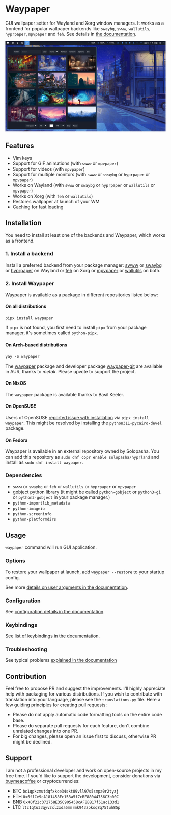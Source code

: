 # Waypaper

GUI wallpaper setter for Wayland and Xorg window managers. It works as a frontend for popular wallpaper backends like `swaybg`, `swww`, `wallutils`, `hyprpaper`, `mpvpaper` and `feh`. See details in [the documentation](https://anufrievroman.gitbook.io/waypaper).

![screenshot](screen.jpg)

## Features

- Vim keys
- Support for GIF animations (with `swww` or `mpvpaper`)
- Support for videos (with `mpvpaper`)
- Support for multiple monitors (with `swww` or `swaybg` or `hyprpaper` or `mpvpaper`)
- Works on Wayland (with `swww` or `swaybg` or `hyprpaper` or `wallutils` or `mpvpaper`)
- Works on Xorg (with `feh` or `wallutils`)
- Restores wallpaper at launch of your WM
- Caching for fast loading

## Installation

You need to install at least one of the backends and Waypaper, which works as a frontend.

### 1. Install a backend

Install a preferred backend from your package manager: [swww](https://github.com/Horus645/swww) or [swaybg](https://github.com/swaywm/swaybg) or [hyprpaper](https://github.com/hyprwm/hyprpaper) on Wayland or [feh](https://github.com/derf/feh) on Xorg or [mpvpaper](https://github.com/GhostNaN/mpvpaper) or [wallutils](https://github.com/xyproto/wallutils) on both.

### 2. Install Waypaper

Waypaper is available as a package in different repositories listed below:

#### On all distributions

`pipx install waypaper`

If `pipx` is not found, you first need to install `pipx` from your package manager, it's sometimes called `python-pipx`.

#### On Arch-based distributions

`yay -S waypaper`

The [waypaper](https://aur.archlinux.org/packages/waypaper) package and developer package [waypaper-git](https://aur.archlinux.org/packages/waypaper-git) are available in AUR, thanks to *metak*. Please upvote to support the project.

#### On NixOS

The `waypaper` package is available thanks to Basil Keeler.

#### On OpenSUSE

Users of OpenSUSE [reported issue with installation](https://github.com/anufrievroman/waypaper/issues/30) via `pipx install waypaper`. This might be resolved by installing the `python311-pycairo-devel` package.

#### On Fedora

Waypaper is available in an external repository owned by Solopasha. You can add this repository as `sudo dnf copr enable solopasha/hyprland` and install as `sudo dnf install waypaper`.

### Dependencies

- `swww` or `swaybg` or `feh` or `wallutils` or `hyprpaper` or `mpvpaper`
- gobject python library (it might be called `python-gobject` or `python3-gi` or `python3-gobject` in your package manager.)
- `python-importlib_metadata`
- `python-imageio`
- `python-screeninfo`
- `python-platformdirs`

## Usage

`waypaper` command will run GUI application.

### Options

To restore your wallpaper at launch, add `waypaper --restore` to your startup config.

See more [details on user arguments in the documentation](https://anufrievroman.gitbook.io/waypaper/usage).

### Configuration

See [configuration details in the documentation](https://anufrievroman.gitbook.io/waypaper/configuration).

### Keybindings

See [list of keybindings in the documentation](https://anufrievroman.gitbook.io/waypaper/keybindings).

### Troubleshooting

See typical problems [explained in the documentation](https://anufrievroman.gitbook.io/waypaper/troubleshooting)

## Contribution

Feel free to propose PR and suggest the improvements. I'll highly appreciate help with packaging for various distributions. If you wish to contribute with translation into your language, please see the `translations.py` file. Here a few guiding principles for creating pull requests:

- Please do not apply automatic code formatting tools on the entire code base.
- Please do separate pull requests for each feature, don't combine unrelated changes into one PR.
- For big changes, please open an issue first to discuss, otherwise PR might be declined.

## Support

I am not a professional developer and work on open-source projects in my free time. If you'd like to support the development, consider donations via [buymeacoffee](https://www.buymeacoffee.com/angryprofessor) or cryptocurrencies:

- BTC `bc1qpkzmutdqfxkce34skt09vll97s5smpa0r2tyzj`
- ETH `0x6f1Ce9cA181458Fc153a5f7cBF88044736C3b00C`
- BNB `0x40f22c372758E35C905458cAF8BB17f51ac133d1`
- LTC `ltc1qtu33qyv2xlzxda5mmrmk943zpksq8q75tuh85p`
